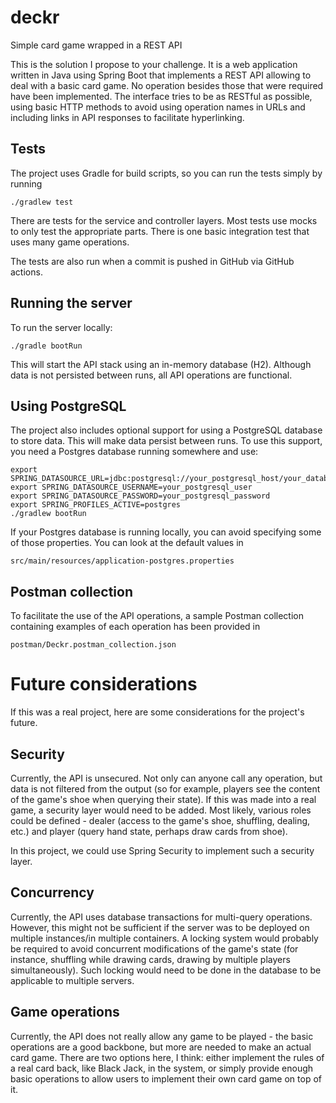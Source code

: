 # deckr
Simple card game wrapped in a REST API

This is the solution I propose to your challenge. It is a web application written in Java using Spring Boot that implements a REST API allowing to deal with a basic card game. No operation besides those that were required have been implemented. The interface tries to be as RESTful as possible, using basic HTTP methods to avoid using operation names in URLs and including links in API responses to facilitate hyperlinking.

## Tests

The project uses Gradle for build scripts, so you can run the tests simply by running

```shell
./gradlew test
```

There are tests for the service and controller layers. Most tests use mocks to only test the appropriate parts. There is one basic integration test that uses many game operations.

The tests are also run when a commit is pushed in GitHub via GitHub actions.

## Running the server

To run the server locally:

```shell
./gradle bootRun
```

This will start the API stack using an in-memory database (H2). Although data is not persisted between runs, all API operations are functional.

## Using PostgreSQL

The project also includes optional support for using a PostgreSQL database to store data. This will make data persist between runs. To use this support, you need a Postgres database running somewhere and use:

```shell
export SPRING_DATASOURCE_URL=jdbc:postgresql://your_postgresql_host/your_database_name
export SPRING_DATASOURCE_USERNAME=your_postgresql_user
export SPRING_DATASOURCE_PASSWORD=your_postgresql_password
export SPRING_PROFILES_ACTIVE=postgres
./gradlew bootRun
```

If your Postgres database is running locally, you can avoid specifying some of those properties. You can look at the default values in

`src/main/resources/application-postgres.properties`

## Postman collection

To facilitate the use of the API operations, a sample Postman collection containing examples of each operation has been provided in

`postman/Deckr.postman_collection.json`

# Future considerations

If this was a real project, here are some considerations for the project's future.

## Security

Currently, the API is unsecured. Not only can anyone call any operation, but data is not filtered from the output (so for example, players see the content of the game's shoe when querying their state). If this was made into a real game, a security layer would need to be added. Most likely, various roles could be defined - dealer (access to the game's shoe, shuffling, dealing, etc.) and player (query hand state, perhaps draw cards from shoe).

In this project, we could use Spring Security to implement such a security layer.

## Concurrency

Currently, the API uses database transactions for multi-query operations. However, this might not be sufficient if the server was to be deployed on multiple instances/in multiple containers. A locking system would probably be required to avoid concurrent modifications of the game's state (for instance, shuffling while drawing cards, drawing by multiple players simultaneously). Such locking would need to be done in the database to be applicable to multiple servers.

## Game operations

Currently, the API does not really allow any game to be played - the basic operations are a good backbone, but more are needed to make an actual card game. There are two options here, I think: either implement the rules of a real card back, like Black Jack, in the system, or simply provide enough basic operations to allow users to implement their own card game on top of it.
